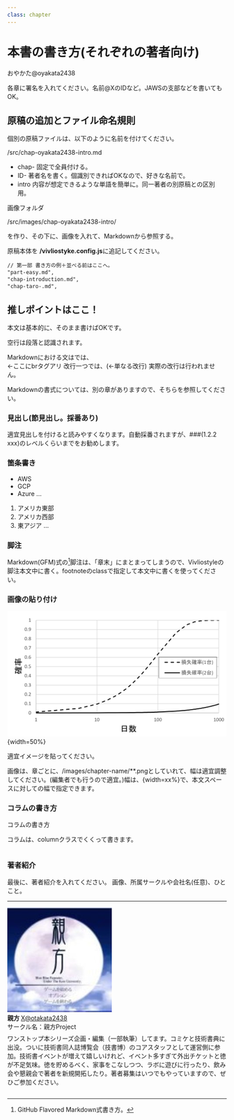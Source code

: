 ```yaml
---
class: chapter
---
```


# 本書の書き方(それぞれの著者向け)

<div class="flush-right">
おやかた@oyakata2438
</div>

各章に署名を入れてください。名前@XのIDなど。JAWSの支部などを書いてもOK。

## 原稿の追加とファイル命名規則

個別の原稿ファイルは、以下のように名前を付けてください。

/src/chap-oyakata2438-intro.md


* chap- 固定で全員付ける。
* ID- 著者名を書く。個識別できればOKなので、好きな名前で。
* intro 内容が想定できるような単語を簡単に。同一著者の別原稿との区別用。


画像フォルダ

/src/images/chap-oyakata2438-intro/

を作り、その下に、画像を入れて、Markdownから参照する。

原稿本体を
**/vivliostyke.config.js**に追記してください。

    // 第一部 書き方の例＋並べる前はここへ。
    "part-easy.md",
	"chap-introduction.md",
	"chap-taro-.md",



## 推しポイントはここ！

本文は基本的に、そのまま書けばOKです。

空行は段落と認識されます。

Markdownにおける文はでは、<br/><-ここにbrタグアリ
改行一つでは、(←単なる改行)
実際の改行は行われません。

Markdownの書式については、別の章がありますので、そちらを参照してください。

### 見出し(節見出し。採番あり)

適宜見出しを付けると読みやすくなります。自動採番されますが、###(1.2.2 xxx)のレベルくらいまでをお勧めします。

### 箇条書き

* AWS
* GCP
* Azure ...

1. アメリカ東部
2. アメリカ西部
3. 東アジア ...

### 脚注

Markdown(GFM)式の[^1]脚注は、「章末」にまとまってしまうので、Vivliostyleの脚注<span class="footnote">本文中に書く。footnoteのclassで指定して本文中に書く</span>を使ってください。 

[^1]:GitHub Flavored Markdown式書き方。 


### 画像の貼り付け

![2台使用時の確率](images/chap-introduction/datalost2.png){width=50%}

適宜イメージを貼ってください。

画像は、章ごとに、/images/chapter-name/**.pngとしていれて、幅は適宜調整してください。(編集者でも行うので適宜。)幅は、{width=xx%}で、本文スペースに対しての幅で指定できます。

### コラムの書き方

<div class="column">
<div class="column-title">コラムの書き方</div>

コラムは、columnクラスでくくって書きます。

</div>

### 著者紹介

最後に、著者紹介を入れてください。
画像、所属サークルや会社名(任意)、ひとこと。

---

<div class="author-profile">
    <img src="images/oyakata.jpg">
    <div>
        <div>
            <b>親方 </b>
            <a href="https://twitter.com/oyakata2438">X@otakata2438</a>
        </div>
        <div>
            サークル名：親方Project
        </div>
    </div>
</div>
<p style="margin-top: 0.5em; margin-bottom: 2em;">
ワンストップ本シリーズ企画・編集（一部執筆）してます。コミケと技術書典に出没。ついに技術書同人誌博覧会（技書博）のコアスタッフとして運営側に参加。技術書イベントが増えて嬉しいけれど、イベント多すぎて外出チケットと徳が不足気味。徳を貯めるべく、家事をこなしつつ、ラボに遊びに行ったり、飲み会や懇親会で著者を新規開拓したり。著者募集はいつでもやっていますので、ぜひご参加ください。
</p>